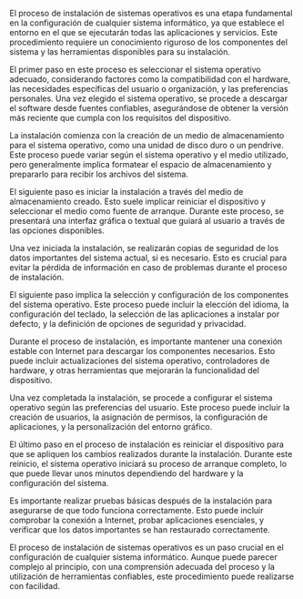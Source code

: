 El proceso de instalación de sistemas operativos es una etapa fundamental en la configuración de cualquier sistema informático, ya que establece el entorno en el que se ejecutarán todas las aplicaciones y servicios. Este procedimiento requiere un conocimiento riguroso de los componentes del sistema y las herramientas disponibles para su instalación.

El primer paso en este proceso es seleccionar el sistema operativo adecuado, considerando factores como la compatibilidad con el hardware, las necesidades específicas del usuario o organización, y las preferencias personales. Una vez elegido el sistema operativo, se procede a descargar el software desde fuentes confiables, asegurándose de obtener la versión más reciente que cumpla con los requisitos del dispositivo.

La instalación comienza con la creación de un medio de almacenamiento para el sistema operativo, como una unidad de disco duro o un pendrive. Este proceso puede variar según el sistema operativo y el medio utilizado, pero generalmente implica formatear el espacio de almacenamiento y prepararlo para recibir los archivos del sistema.

El siguiente paso es iniciar la instalación a través del medio de almacenamiento creado. Esto suele implicar reiniciar el dispositivo y seleccionar el medio como fuente de arranque. Durante este proceso, se presentará una interfaz gráfica o textual que guiará al usuario a través de las opciones disponibles.

Una vez iniciada la instalación, se realizarán copias de seguridad de los datos importantes del sistema actual, si es necesario. Esto es crucial para evitar la pérdida de información en caso de problemas durante el proceso de instalación.

El siguiente paso implica la selección y configuración de los componentes del sistema operativo. Este proceso puede incluir la elección del idioma, la configuración del teclado, la selección de las aplicaciones a instalar por defecto, y la definición de opciones de seguridad y privacidad.

Durante el proceso de instalación, es importante mantener una conexión estable con Internet para descargar los componentes necesarios. Esto puede incluir actualizaciones del sistema operativo, controladores de hardware, y otras herramientas que mejorarán la funcionalidad del dispositivo.

Una vez completada la instalación, se procede a configurar el sistema operativo según las preferencias del usuario. Este proceso puede incluir la creación de usuarios, la asignación de permisos, la configuración de aplicaciones, y la personalización del entorno gráfico.

El último paso en el proceso de instalación es reiniciar el dispositivo para que se apliquen los cambios realizados durante la instalación. Durante este reinicio, el sistema operativo iniciará su proceso de arranque completo, lo que puede llevar unos minutos dependiendo del hardware y la configuración del sistema.

Es importante realizar pruebas básicas después de la instalación para asegurarse de que todo funciona correctamente. Esto puede incluir comprobar la conexión a Internet, probar aplicaciones esenciales, y verificar que los datos importantes se han restaurado correctamente.

El proceso de instalación de sistemas operativos es un paso crucial en el configuración de cualquier sistema informático. Aunque puede parecer complejo al principio, con una comprensión adecuada del proceso y la utilización de herramientas confiables, este procedimiento puede realizarse con facilidad.
